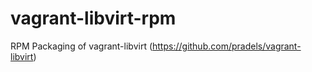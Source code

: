 vagrant-libvirt-rpm
===================

RPM Packaging of vagrant-libvirt (https://github.com/pradels/vagrant-libvirt)
